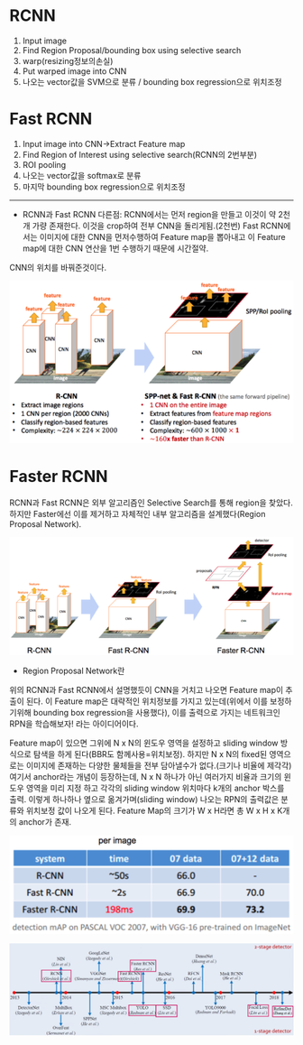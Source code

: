 # RCNN

1. Input image
2. Find Region Proposal/bounding box using selective search
3. warp(resizing정보의손실)
4. Put warped image into CNN
5. 나오는 vector값을 SVM으로 분류 / bounding box regression으로 위치조정

# Fast RCNN

1. Input image into CNN->Extract Feature map
2. Find Region of Interest using selective search(RCNN의 2번부분)
3. ROI pooling
4. 나오는 vector값을 softmax로 분류
5. 마지막 bounding box regression으로 위치조정

<hr/>

* RCNN과 Fast RCNN 다른점:
	RCNN에서는 먼저 region을 만들고 이것이 약 2천개 가량 존재한다. 이것을 crop하여 전부 CNN을 돌리게됨.(2천번)
	Fast RCNN에서는 이미지에 대한 CNN을 먼저수행하여 Feature map을 뽑아내고 이 Feature map에 대한 CNN 연산을 1번 수행하기 때문에 시간절약.

CNN의 위치를 바꿔준것이다.

![rcnn](./image/rcnn.png "rcnn")

# Faster RCNN

RCNN과 Fast RCNN은 외부 알고리즘인 Selective Search를 통해 region을 찾았다.
하지만 Faster에선 이를 제거하고 자체적인 내부 알고리즘을 설계했다(Region Proposal Network).

![rff](./image/rff.png "rff")

* Region Proposal Network란

위의 RCNN과 Fast RCNN에서 설명했듯이 CNN을 거치고 나오면 Feature map이 추출이 된다.	이 Feature map은 대략적인 위치정보를 가지고 있는데(위에서 이를 보정하기위해 bounding box regression을 사용했다), 이를 출력으로 가지는 네트워크인 RPN을 학습해보자! 라는 아이디어이다. 

Feature map이 있으면 그위에 N x N의 윈도우 영역을 설정하고 sliding window 방식으로 탐색을 하게 된다(BBR도 함께사용=위치보정). 하지만 N x N의 fixed된 영역으로는 이미지에 존재하는 다양한 물체들을 전부 담아낼수가 없다.(크기나 비율에 제각각)
여기서 anchor라는 개념이 등장하는데, N x N 하나가 아닌 여러가지 비율과 크기의 윈도우 영역을 미리 지정 하고 각각의 sliding window 위치마다 k개의 anchor 박스를 출력.
이렇게 하나하나 옆으로 옮겨가며(sliding window) 나오는 RPN의 출력값은 분류와 위치보정 값이 나오게 된다. Feature Map의 크기가 W x H라면 총 W x H x K개의 anchor가 존재.

![faster](./image/faster.png "faster")

![flow](./image/flow.png "flow")







